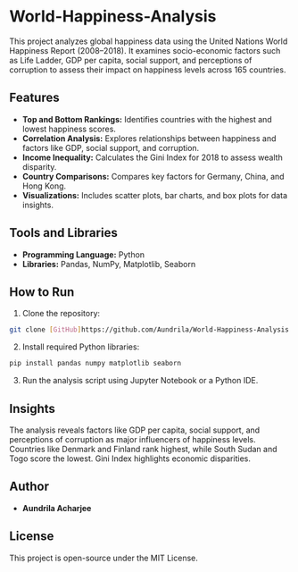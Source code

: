 # World-Happiness-Analysis
This project analyzes global happiness data using the United Nations World Happiness Report (2008–2018). It examines socio-economic factors such as Life Ladder, GDP per capita, social support, and perceptions of corruption to assess their impact on happiness levels across 165 countries.

## Features
- **Top and Bottom Rankings:** Identifies countries with the highest and lowest happiness scores.
- **Correlation Analysis:** Explores relationships between happiness and factors like GDP, social support, and corruption.
- **Income Inequality:** Calculates the Gini Index for 2018 to assess wealth disparity.
- **Country Comparisons:** Compares key factors for Germany, China, and Hong Kong.
- **Visualizations:** Includes scatter plots, bar charts, and box plots for data insights.

## Tools and Libraries
- **Programming Language:** Python
- **Libraries:** Pandas, NumPy, Matplotlib, Seaborn

## How to Run
1. Clone the repository:
```bash
git clone [GitHub]https://github.com/Aundrila/World-Happiness-Analysis.git
```
2. Install required Python libraries:
```bash
pip install pandas numpy matplotlib seaborn
```
3. Run the analysis script using Jupyter Notebook or a Python IDE.

## Insights
The analysis reveals factors like GDP per capita, social support, and perceptions of corruption as major influencers of happiness levels. Countries like Denmark and Finland rank highest, while South Sudan and Togo score the lowest. Gini Index highlights economic disparities.

## Author
- **Aundrila Acharjee**


## License
This project is open-source under the MIT License.










